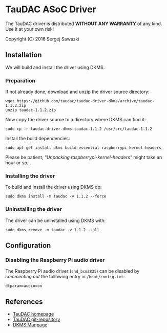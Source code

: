 TauDAC ASoC Driver
==================

The TauDAC driver is distributed **WITHOUT ANY WARRANTY** of any kind.
Use it at your own risk!

Copyright (C) 2016 Sergej Sawazki

Installation
------------

We will build and install the driver using DKMS.

### Preparation

If not already done, download and unzip the driver source directory:

    wget https://github.com/taudac/taudac-driver-dkms/archive/taudac-1.1.2.zip
    unzip taudac-1.1.2.zip

Now copy the driver source to a directory where DKMS can find it:

    sudo cp -r taudac-driver-dkms-taudac-1.1.2 /usr/src/taudac-1.1.2

Install the build dependencies:

    sudo apt-get install dkms build-essential raspberrypi-kernel-headers

Please be patient, _"Unpacking raspberrypi-kernel-headers"_ might take an
hour or so...

### Installing the driver

To build and install the driver using DKMS do:

    sudo dkms install -m taudac -v 1.1.2 --force

### Uninstalling the driver

The driver can be uninstalled using DKMS with:

    sudo dkms remove -m taudac -v 1.1.2 --all

Configuration
-------------

### Disabling the Raspberry Pi audio driver

The Raspberry Pi audio driver (`snd_bcm2835`) can be disabled by _commenting
out_ the following entry in `/boot/contig.txt`:

    dtparam=audio=on

References
----------

- [TauDAC homepage](http://www.taudac.com)
- [TauDAC git-repository](https://github.com/taudac/taudac-driver-dkms)
- [DKMS Manpage](http://linux.dell.com/dkms/manpage.html)

